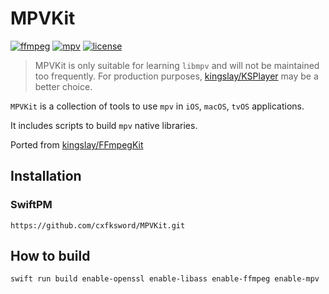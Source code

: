 # MPVKit

[![ffmpeg](https://img.shields.io/badge/ffmpeg-n6.0-blue.svg)](https://github.com/FFmpeg/FFmpeg)
[![mpv](https://img.shields.io/badge/mpv-v0.36.0-blue.svg)](https://github.com/mpv-player/mpv)
[![license](https://img.shields.io/github/license/cxfksword/MPVKit)](https://github.com/cxfksword/MPVKit/main/LICENSE)

> MPVKit is only suitable for learning `libmpv` and will not be maintained too frequently. For production purposes, [kingslay/KSPlayer](https://github.com/kingslay/KSPlayer) may be a better choice.

`MPVKit` is a collection of tools to use `mpv` in `iOS`, `macOS`, `tvOS` applications.

It includes scripts to build `mpv` native libraries.

Ported from [kingslay/FFmpegKit](https://github.com/kingslay/FFmpegKit)

## Installation

### SwiftPM

```
https://github.com/cxfksword/MPVKit.git
```

## How to build

```bash
swift run build enable-openssl enable-libass enable-ffmpeg enable-mpv
```
